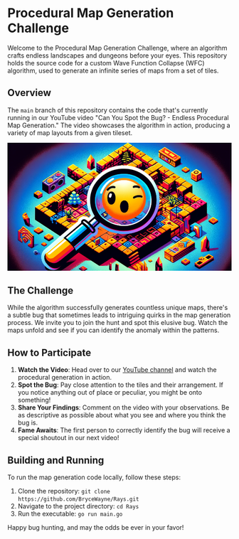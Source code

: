 # Procedural Map Generation Challenge

Welcome to the Procedural Map Generation Challenge, where an algorithm crafts endless landscapes and dungeons before your eyes. This repository holds the source code for a custom Wave Function Collapse (WFC) algorithm, used to generate an infinite series of maps from a set of tiles.

## Overview

The `main` branch of this repository contains the code that's currently running in our YouTube video "Can You Spot the Bug? - Endless Procedural Map Generation." The video showcases the algorithm in action, producing a variety of map layouts from a given tileset.

![Can You Spot the Bug? Join the Hunt!](images/youtube_thumbnails/Untitled.png)

## The Challenge

While the algorithm successfully generates countless unique maps, there's a subtle bug that sometimes leads to intriguing quirks in the map generation process. We invite you to join the hunt and spot this elusive bug. Watch the maps unfold and see if you can identify the anomaly within the patterns.

## How to Participate

1. **Watch the Video**: Head over to our [YouTube channel](#) and watch the procedural generation in action.
2. **Spot the Bug**: Pay close attention to the tiles and their arrangement. If you notice anything out of place or peculiar, you might be onto something!
3. **Share Your Findings**: Comment on the video with your observations. Be as descriptive as possible about what you see and where you think the bug is.
4. **Fame Awaits**: The first person to correctly identify the bug will receive a special shoutout in our next video!

## Building and Running

To run the map generation code locally, follow these steps:

1. Clone the repository: `git clone https://github.com/BryceWayne/Rays.git`
2. Navigate to the project directory: `cd Rays`
4. Run the executable: `go run main.go`


Happy bug hunting, and may the odds be ever in your favor!